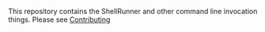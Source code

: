 This repository contains the ShellRunner and other command line invocation things.
Please see [Contributing](CONTRIBUTING.md)